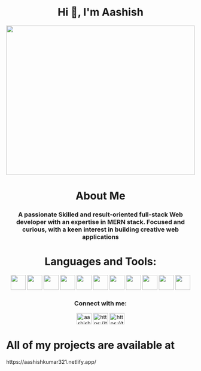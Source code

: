 <h1 align="center">Hi 👋, I'm Aashish</h1>
<p align="center">
<img src="https://media.giphy.com/media/L8K62iTDkzGX6/giphy.gif" width="100%" height="400" align="center"/>
 
</p>
<!--   ![](https://media.giphy.com/media/L8K62iTDkzGX6/giphy.gif) -->

<h1 align="center">About Me</h1>
<h3 align="center">A passionate Skilled and result-oriented full-stack Web developer with an expertise in MERN stack. Focused and curious, with a keen interest in building creative web applications</h3>

<!-- 🌱 I’m currently learning **MERN Stack** -->
<!-- https://media.giphy.com/media/L8K62iTDkzGX6/giphy.gif -->
<h1 align="center">Languages and Tools:</h1>

<p align=center>
<img src="https://img.shields.io/badge/-javaScript-FF0000?style=for-the-badge&logo=javascript" height="40px" />
 <img src="https://img.shields.io/badge/-Express-FF0000?style=for-the-badge&logo=express" height="40px"/>
  <img src="https://img.shields.io/badge/-React-FF0000?style=for-the-badge&logo=react" height="40px"/>
 <img src="https://img.shields.io/badge/-Redux-FF0000?style=for-the-badge&logo=redux" height="40px"/>
    <img src="https://img.shields.io/badge/-Node Js-FF0000?style=for-the-badge&logo=node.js" height="40px"/>
    <img src="https://img.shields.io/badge/-Mongo Db-FF0000?style=for-the-badge&logo=mongodb" height="40px"/>
    <img src="https://img.shields.io/badge/-HTML-FF0000?style=for-the-badge&logo=html5" height="40px"/>
     <img src="https://img.shields.io/badge/-css-FF0000?style=for-the-badge&logo=css" height="40px"/>
  <img src="https://img.shields.io/badge/-npm-FF0000?style=for-the-badge&logo=npm" height="40px"/>
 <img src="https://img.shields.io/badge/-Git-FF0000?style=for-the-badge&logo=git" height="40px"/>
 <img src="https://img.shields.io/badge/-Postman-FF0000?style=for-the-badge&logo=postman" height="40px"/>



<!-- <img src="https://img.shields.io/badge/-HTML5-007FFF?style=for-the-badge&logo=html5"/>
<img src="https://img.shields.io/badge/-CSS-0000FF?style=for-the-badge&logo=css3"/> -->

<!--END_SECTION:colourise-->






<h3 align="center">Connect with me:</h3>
<p align="center">
    <a href="https://linkedin.com/in/aashish-kumar-bba836190" target="blank"><img align="center" src="https://raw.githubusercontent.com/rahuldkjain/github-profile-readme-generator/master/src/images/icons/Social/linked-in-alt.svg" alt="aashish-kumar-bba836190" height="30" width="40" /></a>
    <a href="https://twitter.com/aashish8118" target="blank"><img align="center" src="https://raw.githubusercontent.com/rahuldkjain/github-profile-readme-generator/master/src/images/icons/Social/twitter.svg" alt="https://twitter.com/aashish8118" height="30" width="40" /></a>
    <a href="mailto:aashish.kumar.ak143@gmail.com" target="blank"><img align="center" src="https://img.icons8.com/external-nawicon-outline-color-nawicon/2x/external-email-communication-nawicon-outline-color-nawicon-2.png" alt="https://twitter.com/aashish8118" height="30" width="40" /></a>
</p>
<h1>All of my projects are available at</h1> https://aashishkumar321.netlify.app/

<!-- <p align="center" ; "><img align="center " src="https://github-readme-stats.vercel.app/api/top-langs?username=aashishkumar321&show_icons=true&locale=en&layout=compact " alt="aashishkumar321 " /></p> -->
